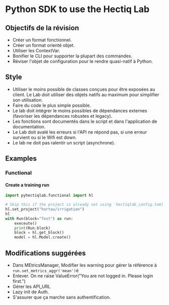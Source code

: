 # Python SDK to use the Hectiq Lab

## Objectifs de la révision
- Créer un format fonctionnel.
- Créer un format orienté objet.
- Utiliser les ContextVar.
- Bonifier le CLI pour supporter la plupart des commandes.
- Réviser l'objet de configuration pour le rendre quasi-natif à Python.


## Style

- Utiliser le moins possible de classes conçues pour être exposées au client. Le Lab doit utiliser des objets natifs au maximum pour simplifier son utilisation.
- Faire du code le plus simple possible.
- Le lab doit intégrer le moins possibles de dépendances externes (favoriser les dépendances robustes et legacy).
- Les fonctions sont documentés dans le script et dans l'application de documentation.
- Le Lab doit avalé les erreurs si l'API ne répond pas, si une erreur survient ou si le Wifi est down.
- Le lab ne doit pas ralentir un script (asynchrone).


## Examples

### Functional

#### Create a training run

```python
import pyhectiqlab.functional import hl

# Skip this if the project is already set using `hectiqlab_config.toml`
hl.set_project("hortau/irrigation")
hl
with Run(block="Test") as run:
    execeute()
    print(Run.block)
    block = hl.get_block()
    model = hl.Model.create()

```


## Modifications suggérées
- Dans MEtricsManager, Modifier les warning pour gérer la référence à `run.set_metrics_aggr('mean')`é
- Enlever. On ne  raise ValueError("You are not logged in. Please login first.")
- Gérer les API_URL
- Lazy init de Auth.
- S'assurer que ça marche sans authentification.